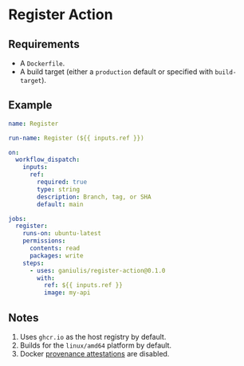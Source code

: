 # Register Action

## Requirements

- A `Dockerfile`.
- A build target (either a `production` default or specified with `build-target`).

## Example

```yaml
name: Register

run-name: Register (${{ inputs.ref }})

on:
  workflow_dispatch:
    inputs:
      ref:
        required: true
        type: string
        description: Branch, tag, or SHA
        default: main

jobs:
  register:
    runs-on: ubuntu-latest
    permissions:
      contents: read
      packages: write
    steps:
      - uses: ganiulis/register-action@0.1.0
        with:
          ref: ${{ inputs.ref }}
          image: my-api
```

## Notes

1. Uses `ghcr.io` as the host registry by default.
2. Builds for the `linux/amd64` platform by default.
3. Docker [provenance attestations](https://docs.docker.com/build/attestations/slsa-provenance/) are disabled.
